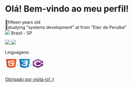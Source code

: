  <h1 style="display: inline_block">Olá! Bem-vindo ao meu perfil! </h1>
 
  👦fifteen years old
  <br>
  🏫studying "systems development" at from "Etec de Peruíbe"
  <br>
  <img height="17px" src="https://emojitool.com/img/facebook/13.1/flag-brazil-687.png"> Brazil - SP
  
<div>
  <a href="https://github.com/Apolloyy">
  <img height="160em" src="https://github-readme-stats.vercel.app/api?username=Apolloyy&show_icons=true&theme=merko&include_all_commits=true&count_private=false"/>
  
  <img height="160em" src="https://github-readme-stats.vercel.app/api/top-langs/?username=Apolloyy&layout=compact&langs_count=7&theme=merko">
</div>

  </a>Linguagens:
<div style="display: inline_block">
<a href="https://github.com/Apolloyy">
<img align="center" alt="Apollo-HTML" height="30" width="40" src="https://raw.githubusercontent.com/devicons/devicon/master/icons/html5/html5-original.svg">
<img align="center" alt="Apollo-CSS" height="30" width="40" src="https://raw.githubusercontent.com/devicons/devicon/master/icons/css3/css3-original.svg">
<img align="center" alt="Apollo-C#" height="30" width="40" src="https://raw.githubusercontent.com/devicons/devicon/master/icons/csharp/csharp-original.svg"
<img align="center" alt="Apollo-js" height="30" width="40" src="https://raw.githubusercontent.com/devicons/devicon/master/icons/javascript/javascript-original.svg"
</a>
</div>

 ##
  Obrigado por visitá-lo! :)
